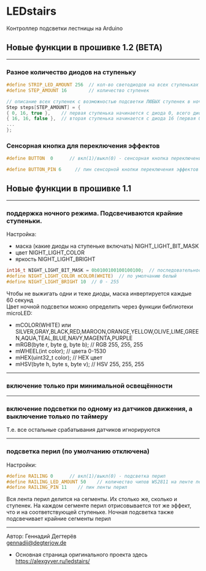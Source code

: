 # LEDstairs
Контроллер подсветки лестницы на Arduino  

## Новые функции в прошивке 1.2 (BETA)
***
### Разное количество диодов на ступеньку
```c
#define STRIP_LED_AMOUNT 256  // кол-во светодиодов на всех ступеньках
#define STEP_AMOUNT 16        // количество ступенек

// описание всех ступенек с возможностью подсветки ЛЮБЫХ ступенек в ночном режиме
Step steps[STEP_AMOUNT] = { 
{ 0, 16, true },    // первая ступенька начинается с диода 0, всего диодов на ступенке 16, true - подсвечивается в ночном режиме
{ 16, 16, false },  // вторая ступенька начинается с диода 16 (первая 0-15), всего диодов на ступенке 16, false - не подсвечивается в ночном режиме
...
};
```
### Сенсорная кнопка для переключения эффектов
```c
#define BUTTON  0      // вкл(1)/выкл(0) - сенсорная кнопка переключения эффектов

#define BUTTON_PIN 6     // пин сенсорной кнопки переключения эффектов

```
## Новые функции в прошивке 1.1
***
### поддержка **ночного режима**. Подсвечиваются крайние ступеньки.
  Настройка:
  * маска (какие диоды на ступеньке включать) NIGHT_LIGHT_BIT_MASK
  * цвет NIGHT_LIGHT_COLOR
  * яркость NIGHT_LIGHT_BRIGHT

```c
int16_t NIGHT_LIGHT_BIT_MASK = 0b0100100100100100;  // последовательность диодов в ночном режиме, чтобы диоды не выгорали
#define NIGHT_LIGHT_COLOR mCOLOR(WHITE)  // по умолчанию белый
#define NIGHT_LIGHT_BRIGHT 10  // 0 - 255
```
Чтобы не выжигать одни и теже диоды, маска инвертируется каждые 60 секунд  
Цвет ночной подсветки можно определить через функции библиотеки microLED:
* mCOLOR(WHITE) или SILVER,GRAY,BLACK,RED,MAROON,ORANGE,YELLOW,OLIVE,LIME,GREEN,AQUA,TEAL,BLUE,NAVY,MAGENTA,PURPLE
* mRGB(byte r, byte g, byte b);   // RGB 255, 255, 255
* mWHEEL(int color);              // цвета 0-1530
* mHEX(uint32_t color);           // HEX цвет
* mHSV(byte h, byte s, byte v);   // HSV 255, 255, 255

***
### включение только при минимальной освещённости

***
### включение подсветки по одному из датчиков движения, а выключение только по таймеру  
Т.е. все остальные срабатывания датчиков игнорируются

***
### подсветка перил  (по умолчанию отключена)  
Настройки:
```c
#define RAILING 0      // вкл(1)/выкл(0) - подсветка перил
#define RAILING_LED_AMOUNT 50    // количество чипов WS2811 на ленте перил
#define RAILING_PIN 11    // пин ленты перил
```
Вся лента перил делится на сегменты. Их столько же, сколько и ступенек.
На каждом сегменте перил отрисовывается тот же эффект, что и на соответствующей ступеньке.
Ночная подсветка также подсвечивает крайние сегменты перил

---
Автор: Геннадий Дегтерёв  
gennadij@degterjow.de


* Основная страница оригинального проекта здесь https://alexgyver.ru/ledstairs/

